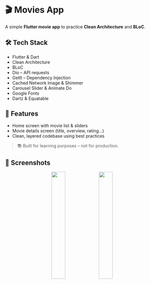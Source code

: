 # 🎬 Movies App

A simple **Flutter movie app** to practice **Clean Architecture** and **BLoC**.

## 🛠 Tech Stack
- Flutter & Dart  
- Clean Architecture  
- BLoC  
- Dio – API requests  
- GetIt – Dependency Injection  
- Cached Network Image & Shimmer  
- Carousel Slider & Animate Do  
- Google Fonts  
- Dartz & Equatable  

## 🎯 Features
- Home screen with movie list & sliders  
- Movie details screen (title, overview, rating...)  
- Clean, layered codebase using best practices  

> 📚 Built for learning purposes – not for production.

## 📸 Screenshots

<div align="center">
  <img src="https://github.com/user-attachments/assets/da09d615-095e-4e86-ad14-2bb6e318b466" width="30%" />
  <img src="https://github.com/user-attachments/assets/28545051-302b-42eb-af1d-fd9c3a9caf4b" width="30%" />
</div>



